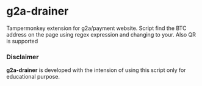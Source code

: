 # g2a-drainer
Tampermonkey extension for g2a/payment website. 
Script find the BTC address on the page using regex expression and changing to your. 
Also QR is supported 

### Disclaimer

**g2a-drainer** is developed with the intension of using this script only for educational purpose.
